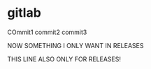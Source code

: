 # gitlab
COmmit1
commit2
commit3

NOW SOMETHING I ONLY WANT IN RELEASES

THIS LINE ALSO ONLY FOR RELEASES!
